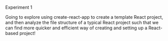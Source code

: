 Experiment 1 

Going to explore using create-react-app to create a template React project, and then analyze the file structure of a typical React project such 
that we can find more quicker and efficient way of creating and setting up a React-based project! 